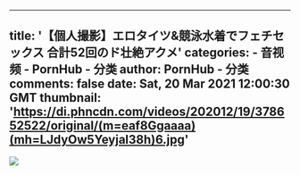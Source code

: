 
---
title: '【個人撮影】エロタイツ&競泳水着でフェチセックス 合計52回のド壮絶アクメ'
categories: 
    - 音视频
    - PornHub - 分类
author: PornHub - 分类
comments: false
date: Sat, 20 Mar 2021 12:00:30 GMT
thumbnail: 'https://di.phncdn.com/videos/202012/19/378652522/original/(m=eaf8Ggaaaa)(mh=LJdyOw5Yeyjal38h)6.jpg'
---

<div>   
<img src="https://di.phncdn.com/videos/202012/19/378652522/original/(m=eaf8Ggaaaa)(mh=LJdyOw5Yeyjal38h)6.jpg" referrerpolicy="no-referrer">  
</div>
            